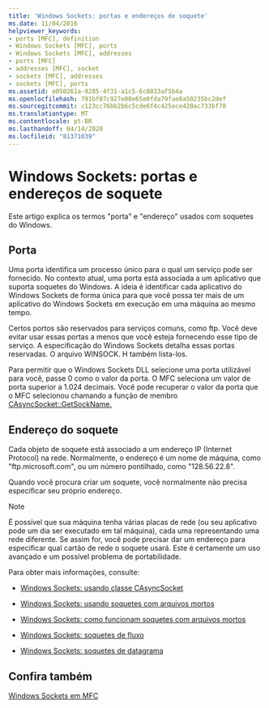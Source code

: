 ```yaml
---
title: 'Windows Sockets: portas e endereços de soquete'
ms.date: 11/04/2016
helpviewer_keywords:
- ports [MFC], definition
- Windows Sockets [MFC], ports
- Windows Sockets [MFC], addresses
- ports [MFC]
- addresses [MFC], socket
- sockets [MFC], addresses
- sockets [MFC], ports
ms.assetid: e050261a-9285-4f31-a1c5-6c8033af5b4a
ms.openlocfilehash: 791bf07c927e80e65e0fda79fae8a50235bc2def
ms.sourcegitcommit: c123cc76bb2b6c5cde6f4c425ece420ac733bf70
ms.translationtype: MT
ms.contentlocale: pt-BR
ms.lasthandoff: 04/14/2020
ms.locfileid: "81371039"
---
```

# <a name="windows-sockets-ports-and-socket-addresses"></a>Windows Sockets: portas e endereços de soquete

Este artigo explica os termos "porta" e "endereço" usados com soquetes do Windows.

## <a name="port"></a><a name="_core_port"></a>Porta

Uma porta identifica um processo único para o qual um serviço pode ser fornecido. No contexto atual, uma porta está associada a um aplicativo que suporta soquetes do Windows. A ideia é identificar cada aplicativo do Windows Sockets de forma única para que você possa ter mais de um aplicativo do Windows Sockets em execução em uma máquina ao mesmo tempo.

Certos portos são reservados para serviços comuns, como ftp. Você deve evitar usar essas portas a menos que você esteja fornecendo esse tipo de serviço. A especificação do Windows Sockets detalha essas portas reservadas. O arquivo WINSOCK. H também lista-los.

Para permitir que o Windows Sockets DLL selecione uma porta utilizável para você, passe 0 como o valor da porta. O MFC seleciona um valor de porta superior a 1.024 decimais. Você pode recuperar o valor da porta que o MFC selecionou chamando a função de membro [CAsyncSocket::GetSockName.](../mfc/reference/casyncsocket-class.md#getsockname)

## <a name="socket-address"></a><a name="_core_socket_address"></a>Endereço do soquete

Cada objeto de soquete está associado a um endereço IP (Internet Protocol) na rede. Normalmente, o endereço é um nome de máquina, como "ftp.microsoft.com", ou um número pontilhado, como "128.56.22.8".

Quando você procura criar um soquete, você normalmente não precisa especificar seu próprio endereço.

> [!NOTE]
> É possível que sua máquina tenha várias placas de rede (ou seu aplicativo pode um dia ser executado em tal máquina), cada uma representando uma rede diferente. Se assim for, você pode precisar dar um endereço para especificar qual cartão de rede o soquete usará. Este é certamente um uso avançado e um possível problema de portabilidade.

Para obter mais informações, consulte:

- [Windows Sockets: usando classe CAsyncSocket](../mfc/windows-sockets-using-class-casyncsocket.md)

- [Windows Sockets: usando soquetes com arquivos mortos](../mfc/windows-sockets-using-sockets-with-archives.md)

- [Windows Sockets: como funcionam soquetes com arquivos mortos](../mfc/windows-sockets-how-sockets-with-archives-work.md)

- [Windows Sockets: soquetes de fluxo](../mfc/windows-sockets-stream-sockets.md)

- [Windows Sockets: soquetes de datagrama](../mfc/windows-sockets-datagram-sockets.md)

## <a name="see-also"></a>Confira também

[Windows Sockets em MFC](../mfc/windows-sockets-in-mfc.md)
